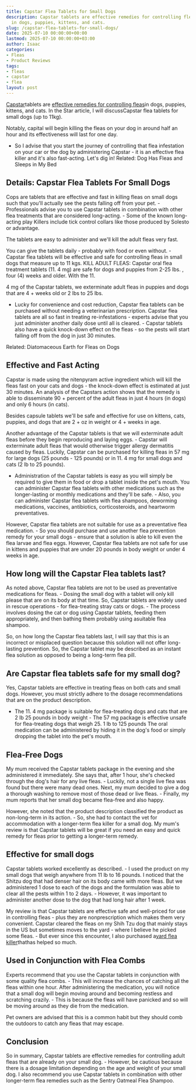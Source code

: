 ```yaml
---
title: Capstar Flea Tablets for Small Dogs
description: Capstar tablets are effective remedies for controlling fleashttpspestpolicy.comhow-to-get-rid-of-fleas
  in dogs, puppies, kittens, and cats.
slug: /capstar-flea-tablets-for-small-dogs/
date: 2025-07-10 00:00:00+00:00
lastmod: 2025-07-10 00:00:00+03:00
author: Isaac
categories:
- Fleas
- Product Reviews
tags:
- fleas
- capstar
- flea
layout: post
---
```

[Capstar](https://pestpolicy.com/capstar-flea-tablets-for-large-dogs/)tablets are [effective remedies for controlling fleas](https://pestpolicy.com/how-to-get-rid-of-fleas/)in dogs, puppies, kittens, and cats. In the Star article, I will discussCapstar flea tablets for small dogs (up to 11kg).

Notably, capital will begin killing the fleas on your dog in around half an hour and its effectiveness will last for one day.

- So I advise that you start the journey of controlling that flea infestation on your car or the dog by administering Capstar - it is an effective flea killer and it's also fast-acting. Let's dig in! Related: Dog Has Fleas and Sleeps in My Bed

##  Details: Capstar Flea Tablets For Small Dogs

Cops are tablets that are effective and fast in killing fleas on small dogs such that you'll actually see the pests falling off from your pet. - Professionals advise you to use Capstar tablets in combination with other flea treatments that are considered long-acting. - Some of the known long-acting play Killers include tick control collars like those produced by Solesto or advantage.

The tablets are easy to administer and we'll kill the adult fleas very fast.

You can give the tablets daily - probably with food or even without. - Capstar flea tablets will be effective and safe for controlling fleas in small dogs that measure up to 11 kgs. KILL ADULT FLEAS: Capstar oral flea treatment tablets (11. 4 mg) are safe for dogs and puppies from 2-25 lbs. , four (4) weeks and older. With the 11.

4 mg of the Capstar tablets, we exterminate adult fleas in puppies and dogs that are 4 + weeks old or 2 lbs to 25 lbs.

- Lucky for convenience and cost reduction, Capstar flea tablets can be purchased without needing a veterinarian prescription. Capstar flea tablets are all so fast in treating re-infestations - experts advise that you just administer another daily dose until all is cleared. - Capstar tablets also have a quick knock-down effect on the fleas - so the pests will start falling off from the dog in just 30 minutes.

Related: Diatomaceous Earth for Fleas on Dogs

##  Effective and Fast Acting

Capstar is made using the nitenpyram active ingredient which will kill the fleas fast on your cats and dogs - the knock-down effect is estimated at just 30 minutes. An analysis of the Capstars action shows that the remedy is able to disseminate 90 + percent of the adult fleas in just 4 hours (in dogs) and only 6 hours (in cats).

Besides capsule tablets we'll be safe and effective for use on kittens, cats, puppies, and dogs that are 2 + oz in weight or 4 + weeks in age.

Another advantage of the Capstar tablets is that we will exterminate adult fleas before they begin reproducing and laying eggs. - Capstar will exterminate adult fleas that would otherwise trigger allergy dermatitis caused by fleas. Luckily, Capstar can be purchased for killing fleas in 57 mg for large dogs (25 pounds - 125 pounds) or in 11. 4 mg for small dogs and cats (2 lb to 25 pounds).

- Administration of the Capstar tablets is easy as you will simply be required to give them in food or drop a tablet inside the pet's mouth. You can administer Capstar flea tablets with other medications such as the longer-lasting or monthly medications and they'll be safe. - Also, you can administer Capstar flea tablets with flea shampoos, deworming medications, vaccines, antibiotics, corticosteroids, and heartworm preventatives.

However, Capstar flea tablets are not suitable for use as a preventative flea medication. - So you should purchase and use another flea prevention remedy for your small dogs - ensure that a solution is able to kill even the flea larvae and flea eggs. However, Capstar flea tablets are not safe for use in kittens and puppies that are under 20 pounds in body weight or under 4 weeks in age.

##  How long will the Capstar Flea tablets last?

As noted above, Capstar flea tablets are not to be used as preventative medications for fleas. - Dosing the small dog with a tablet will only kill please that are on its body at that time. So, Capstar tablets are widely used in rescue operations - for flea-treating stray cats or dogs. - The process involves dosing the cat or dog using Capstar tablets, feeding them appropriately, and then bathing them probably using asuitable flea shampoo.

So, on how long the Capstar flea tablets last, I will say that this is an incorrect or misplaced question because this solution will not offer long-lasting prevention. So, the Capstar tablet may be described as an instant flea solution as opposed to being a long-term flea pill.

##  Are Capstar flea tablets safe for my small dog?

Yes, Capstar tablets are effective in treating fleas on both cats and small dogs. However, you must strictly adhere to the dosage recommendations that are on the product description.

- The 11. 4 mg package is suitable for flea-treating dogs and cats that are 2 lb 25 pounds in body weight - The 57 mg package is effective unsafe for flea-treating dogs that weigh 25. 1 lb to 125 pounds The oral medication can be administered by hiding it in the dog's food or simply dropping the tablet into the pet's mouth.

##  Flea-Free Dogs

My mum received the Capstar tablets package in the evening and she administered it immediately. She says that, after 1 hour, she's checked through the dog's hair for any live fleas. - Luckily, not a single live flea was found but there were many dead ones. Next, my mum decided to give a dog a thorough washing to remove most of those dead or live fleas. - Finally, my mum reports that her small dog became flea-free and also happy.

However, she noted that the product description classified the product as non-long-term in its action. - So, she had to contact the vet for accommodation with a longer-term flea killer for a small dog. My mum's review is that Capstar tablets will be great if you need an easy and quick remedy for fleas prior to getting a longer-term remedy.

##  Effective for small dogs

Capstar tablets worked excellently as described. - I used the product on my small dogs that weigh anywhere from 11 lb to 16 pounds. I noticed that the Shitzu dog that had denser hair on its body came with more fleas. But we administered 1 dose to each of the dogs and the formulation was able to clear all the pests within 1 to 2 days. - However, it was important to administer another dose to the dog that had long hair after 1 week.

My review is that Capstar tablets are effective safe and well-priced for use in controlling fleas - plus they are nonprescription which makes them very convenient. Capstar cleared the fleas on my Shih Tzu dog that mainly stays in the US but sometimes moves to the yard - where I believe he picked some fleas. - But ever since this encounter, I also purchased a[yard flea killer](https://pestpolicy.com/best-flea-spray-for-yard/)thathas helped so much.

##  Used in Conjunction with Flea Combs

Experts recommend that you use the Capstar tablets in conjunction with some quality flea combs. - This will increase the chances of catching all the fleas within one hour. After administering the medication, you will notice that a small dog will begin moving around and becoming restless and scratching crazily. - This is because the fleas will have panicked and so will be moving around as they die from the medication.

Pet owners are advised that this is a common habit but they should comb the outdoors to catch any fleas that may escape.

##  Conclusion

So in summary, Capstar tablets are effective remedies for controlling adult fleas that are already on your small dog. - However, be cautious because there is a dosage limitation depending on the age and weight of your small dog. I also recommend you use Capstar tablets in combination with other longer-term flea remedies such as the Sentry Oatmeal Flea Shampoo.